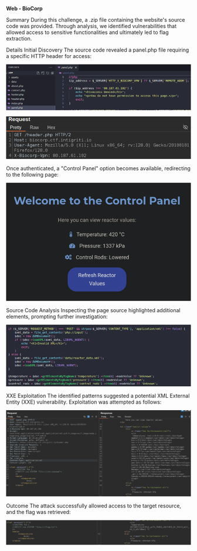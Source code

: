**Web - BioCorp**

Summary
During this challenge, a .zip file containing the website's source code was provided. Through analysis, we identified vulnerabilities that allowed access to sensitive functionalities and ultimately led to flag extraction.

Details
Initial Discovery
The source code revealed a panel.php file requiring a specific HTTP header for access:

![test](Images/20241116212236.png)



![test](Images/20241116222648.png)

Once authenticated, a "Control Panel" option becomes available, redirecting to the following page:

![test](Images/20241116222746.png)

Source Code Analysis
Inspecting the page source highlighted additional elements, prompting further investigation:

![test](Images/20241116222820.png)

XXE Exploitation
The identified patterns suggested a potential XML External Entity (XXE) vulnerability. Exploitation was attempted as follows:


![test](Images/20241116223440.png)

Outcome
The attack successfully allowed access to the target resource, and the flag was retrieved:


![test](Images/20241116223522.png)

